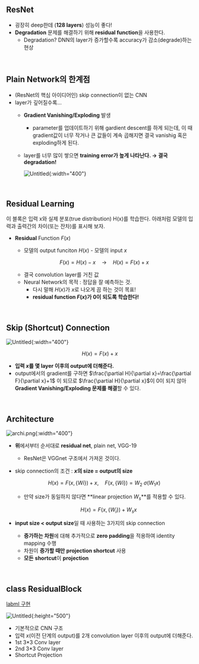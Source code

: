 ## ResNet

- 굉장히 deep한데 (**128 layers**) 성능이 좋다!
- **Degradation** 문제를 해결하기 위해 **residual function**을 사용한다.
    - Degradation? DNN의 layer가 증가할수록 accuracy가 감소(degrade)하는 현상

<br/>

## Plain Network의 한계점

- (ResNet의 핵심 아이디어인) skip connection이 없는 CNN
- layer가 깊어질수록...
    - **Gradient Vanishing/Exploding** 발생
        - parameter를 업데이트하기 위해 gardient descent를 하게 되는데, 이 때 gradient값이 너무 작거나 큰 값들이 계속 곱해지면 결국 vanishig 혹은 exploding하게 된다.
    - layer를 너무 많이 쌓으면 **training error가 높게 나타난다. → 결국 degradation!**
        
        ![Untitled](/images/1.png){:width="400"}
        
<br/>

## Residual Learning

이 블록은 입력 x와 실제 분포(true distribution) H(x)를 학습한다. 아래처럼 모델의 입력과 출력간의 차이(또는 잔차)를 표시해 보자.

- **Residual** Function $F(x)$
    - 모델의 output funciton $H(x)$ - 모델의 input $x$
    
    $$
    F(x)=H(x)-x \quad → \quad  H(x)=F(x)+x
    $$
    
    - 결국 convolution layer를 거친 값
    - Neural Network의 목적 : 정답을 잘 예측하는 것.
        - 다시 말해 $H(x)$가 $x$로 나오게 끔 하는 것이 목표!
        - **residual function $F(x)$가 0이 되도록 학습한다!**

<br/>

## Skip (Shortcut) Connection

![Untitled](/images/2.png){:width="400"}

$$
H(x) = F(x)+x
$$

- **입력 $x$를 몇 layer 이후의 output에 더해준다.**
- output에서의 gradient를 구하면 $\frac{\partial H}{\partial x}=\frac{\partial F}{\partial x}+1$ 이 되므로 $\frac{\partial H}{\partial x}$이 0이 되지 않아 **Gradient Vanishing/Exploding 문제를 해결**할 수 있다.

<br/>

## Architecture

![archi.png](/images/3.png){:width="400"}

- **위**에서부터 순서대로 **residual net**, plain net, VGG-19
    - ResNet은 VGGnet 구조에서 가져온 것이다.
- skip connection의 조건 : **$x$의 size = output의 size**
    
    $$
    H(x) = F(x, \{Wi\}) + x,\quad   F(x, \{Wi\}) = W_2\;σ(W_1x)
    $$
    
    - 만약 size가 동일하지 않다면 **linear projection $W_s$**를 적용할 수 있다.
        
        $$
        H(x)=F(x,\{W_i\})+W_s x
        $$
        
- **input size < output size**일 때 사용하는 3가지의 skip connection
    - **증가하는 차원**에 대해 추가적으로 **zero padding**을 적용하여 identity mapping 수행
    - 차원이 **증가할 때만** **projection shortcut** 사용
    - **모든** **shortcut**이 **projection**

<br/>

## class ResidualBlock

[labml 구현](https://nn.labml.ai/resnet/index.html)

![Untitled](/images/4.png){:height="500"}

- 기본적으로 CNN 구조
- 입력 $x$(이전 단계의 output)를 2개 convolution layer 이후의 output에 더해준다.
- 1st 3*3 Conv layer
- 2nd 3*3 Conv layer
- Shortcut Projection